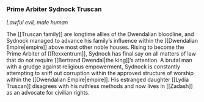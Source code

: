 ### Prime Arbiter Sydnock Truscan

_Lawful evil, male human_

The [[Truscan family]] are longtime allies of the Dwendalian bloodline, and Sydnock managed to advance his family’s influence within the [[Dwendalian Empire|empire]] above most other noble houses. Rising to become the Prime Arbiter of [[Rexxentrum]], Sydnock has final say on all matters of law that do not require [[Bertrand Dwendal|the king]]’s attention. A brutal man with a grudge against religious empowerment, Sydnock is constantly attempting to sniff out corruption within the approved structure of worship within the [[Dwendalian Empire|empire]]. His estranged daughter [[Lydia Truscan]] disagrees with his ruthless methods and now lives in [[Zadash]] as an advocate for civilian rights.